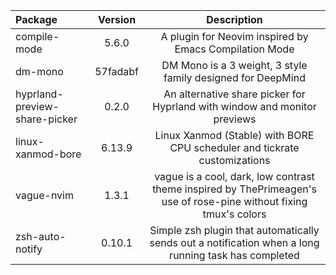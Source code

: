 | Package | Version | Description |
| :- | :-: | :-: |
| compile-mode | 5.6.0 | A plugin for Neovim inspired by Emacs Compilation Mode |
| dm-mono | 57fadabf | DM Mono is a 3 weight, 3 style family designed for DeepMind |
| hyprland-preview-share-picker | 0.2.0 | An alternative share picker for Hyprland with window and monitor previews |
| linux-xanmod-bore | 6.13.9 | Linux Xanmod (Stable) with BORE CPU scheduler and tickrate customizations |
| vague-nvim | 1.3.1 | vague is a cool, dark, low contrast theme inspired by ThePrimeagen's use of rose-pine without fixing tmux's colors |
| zsh-auto-notify | 0.10.1 | Simple zsh plugin that automatically sends out a notification when a long running task has completed |